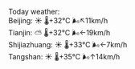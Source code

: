 Today weather:  
Beijing: ☀️   🌡️+32°C 🌬️↖11km/h  
Tianjin: ⛅️  🌡️+32°C 🌬️←19km/h  
Shijiazhuang: ☀️   🌡️+33°C 🌬️←7km/h  
Tangshan: ☀️   🌡️+35°C 🌬️↑14km/h  
